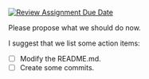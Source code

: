 [![Review Assignment Due Date](https://classroom.github.com/assets/deadline-readme-button-24ddc0f5d75046c5622901739e7c5dd533143b0c8e959d652212380cedb1ea36.svg)](https://classroom.github.com/a/fCWGfx9r)

Please propose what we should do now.

I suggest that we list some action items:
- [ ] Modify the README.md.
- [ ] Create some commits.
